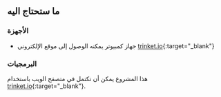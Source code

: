## ما ستحتاج اليه

### الأجهزة

+ جهاز كمبيوتر يمكنه الوصول إلى موقع الإلكتروني [trinket.io](https://trinket.io){:target="_blank"}

### البرمجيات

هذا المشروع يمكن أن تكتمل في متصفح الويب باستخدام [trinket.io](https://trinket.io){:target="_blank"}.